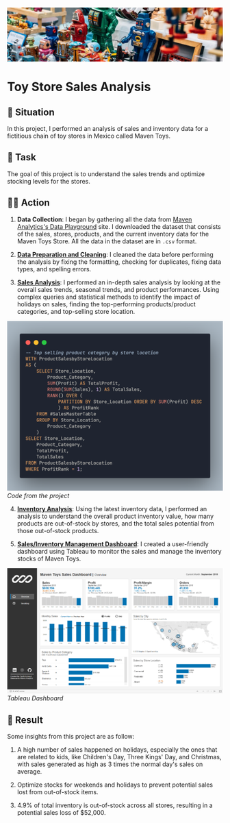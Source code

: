 ![header](./img/huy-hung-trinh-unsplash.jpg)

# Toy Store Sales Analysis

## 🚨 Situation

In this project, I performed an analysis of sales and inventory data for a fictitious chain of toy stores in Mexico called Maven Toys.

## 📜 Task
The goal of this project is to understand the sales trends and optimize stocking levels for the stores.

## 👨‍💻 Action

1. **Data Collection**: I began by gathering all the data from [Maven Analytics's Data Playground](https://mavenanalytics.io/data-playground) site. I downloaded the dataset that consists of the sales, stores, products, and the current inventory data for the Maven Toys Store. All the data in the dataset are in `.csv` format.

2. [**Data Preparation and Cleaning**](./sql/data_cleaning.sql): I cleaned the data before performing the analysis by fixing the formatting, checking for duplicates, fixing data types, and spelling errors.

3. [**Sales Analysis**](./sql/analysis.sql): I performed an in-depth sales analysis by looking at the overall sales trends, seasonal trends, and product performances. Using complex queries and statistical methods to identify the impact of holidays on sales, finding the top-performing products/product categories, and top-selling store location.

![code](./img/code.png)
*Code from the project*

4. [**Inventory Analysis**](./sql/analysis.sql): Using the latest inventory data, I performed an analysis to understand the overall product inventory value, how many products are out-of-stock by stores, and the total sales potential from those out-of-stock products.

5. [**Sales/Inventory Management Dashboard**](https://public.tableau.com/views/MavenToysSalesDashboard_16958918265180/Overview?:language=en-US&:display_count=n&:origin=viz_share_link): I created a user-friendly dashboard using Tableau to monitor the sales and manage the inventory stocks of Maven Toys.

![dashboard](./img/dashboard.gif)
*Tableau Dashboard*

## 🚀 Result

Some insights from this project are as follow:

1. A high number of sales happened on holidays, especially the ones that are related to kids, like Children's Day, Three Kings' Day, and Christmas, with sales generated as high as 3 times the normal day's sales on average.

2. Optimize stocks for weekends and holidays to prevent potential sales lost from out-of-stock items.

3. 4.9% of total inventory is out-of-stock across all stores, resulting in a potential sales loss of $52,000.
